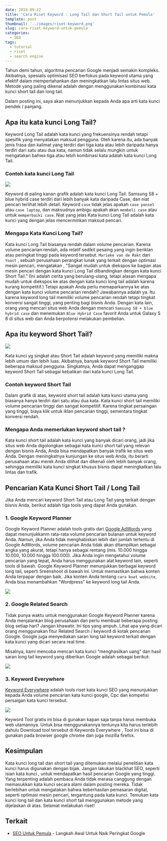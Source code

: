 ```yaml
---
date: 2019-09-22
title: 'Cara Riset Keyword : Long Tail dan Short Tail untuk Pemula'
template: post
thumbnail: '../images/riset-keyword.png'
slug: cara-riset-keyword-untuk-pemula
categories:
  - SEO
tags:
  - tutorial
  - riset
  - search engine
---
```


Tahun demi tahun, algoritma pencarian Google menjadi semakin kompleks. Akibatnya, spesialis optimisasi SEO berfokus pada keyword utama yang efektif dalam mempertahankan dan meningkatkan lalu lintas situs web. Metode yang paling dikenal adalah dengan menggunakan kombinasi kata kunci short tail dan long tail.

Dalam posting ini, saya akan menunjukkan kepada Anda apa arti kata kunci pendek / panjang.

## Apa itu kata kunci Long Tail?

Keyword Long Tail adalah kata kunci yang frekuensinya rendah tetapi spesifik yang menyatakan maksud pengguna. Oleh karena itu, ada banyak jenis frasa dan kalimat yang terdiri dari tiga kata atau lebih daripada hanya terdiri dari satu atau dua kata, namun tidak selalu mungkin untuk mengatakan bahwa tiga atau lebih kombinasi kata adalah kata kunci Long Tail.

### Contoh kata kunci Long Tail

![](../images/long-tail.png)

Keyword di paling kanan grafik adalah kata kunci Long Tail. Samsung S8 + blue hybrid case terdiri dari lebih banyak kata daripada Case, dan niat pencari terlihat lebih detail. Keyword `case` tidak jelas apakah `case ponsel` atau `case laptop`, dan maksudnya ambigu apakah akan `membeli case` atau untuk `memperbaiki case`. Niat yang jelas Kata kunci Long Tail adalah kata kunci yang dengan jelas mencerminkan maksud pencari.

### Mengapa Kata Kunci Long Tail?

Kata kunci Long Tail biasanya rendah dalam volume pencarian. Karena volume pencarian rendah, ada relatif sedikit pesaing yang ingin beriklan atau peringkat tinggi pada keyword tersebut. `Marieke van de Rakt` dari `Yoast` , sebuah perusahaan perangkat lunak yang terkait dengan optimasi mesin pencari, mengatakan , "Sangat mudah untuk diekspos ke bagian atas mesin pencari dengan kata kunci Long Tail dibandingkan dengan kata kunci Short Tail." (Ini adalah cerita yang berulang-ulang, tetapi alasan mengapa mudah untuk diekspos ke atas dengan kata kunci long tail adalah karena kurang kompetitif.)
Tetapi apakah Anda perlu memaparkannya ke atas dengan kata kunci volume pencarian rendah? Jawabannya adalah ya.
Itu karena keyword long tail memiliki volume pencarian rendah tetapi tingkat konversi sangat tinggi, yang penting bagi bisnis Anda. Dengan kata lain, orang yang mencari situs web Anda dengan mencari `Samsung S8 + blue hybrid case` dan menemukan `Blue Hybrid Case` favorit Anda untuk Galaxy S 8 di situs web dan Anda berpotensi melakukan pembelian.

## Apa itu keyword Short Tail?

![](../images/short-tail.png)

Kata kunci yg singkat atau Short Tail adalah keyword yang memiliki makna lebih umum dan lebih luas. Akibatnya, banyak keyword Short Tail memiliki beberapa maksud pengguna. Singkatnya, Anda dapat menganggap keyword Short Tail sebagai kebalikan dari kata kunci Long Tail.

### Contoh keyword Short Tail

Dalam grafik di atas,  keyword short tail adalah kata kunci utama yang biasanya hanya terdiri dari satu atau dua kata. Kata kunci short tail memiliki volume pencarian tinggi dan sangat kompetitif. Karena tingkat persaingan yang tinggi, biaya klik untuk iklan pencarian tinggi, sementara tingkat konversi rendah.

### Mengapa Anda memerlukan keyword short tail ?

Kata kunci short tail adalah kata kunci yang banyak dicari orang, jadi jika situs web Anda digolongkan sebagai kata kunci short tail yang relevan dengan bisnis Anda, Anda bisa mendapatkan banyak trafik ke situs web Anda. Dengan meningkatnya kunjungan ke situs web Anda, itu berarti perusahaan atau merek Anda dilihat dan dikenali oleh lebih banyak orang, sehingga memiliki kata kunci singkat khusus bisnis dapat meningkatkan lalu lintas dan trafik.

## Pencarian Kata Kunci Short Tail / Long Tail

Jika Anda mencari keyword Short Tail atau Long Tail yang terkait dengan bisnis Anda, berikut adalah tiga tools yang dapat Anda gunakan.

### 1. Google Keyword Planner

Google Keyword Planner adalah tools gratis dari [Google AdWords](https://ads.google.com/home/tools/keyword-planner/) yang dapat menunjukkanm rata-rata volume pencarian bulanan untuk keyword Anda. Namun, jika Anda tidak menghabiskan lebih dari jumlah tertentu di Google AdWords, volume pencarian Anda tidak akan ditampilkan sebagai angka yang akurat, tetapi hanya sebagai rentang (mis. 10.000 hingga 10.000, 10.000 hingga 100.000). Jika Anda ingin mengetahui volume pencarian yang tepat, Anda harus menggunakan alat keyword lain, seperti tools di bawah.
Google Keyword Planner menunjukkan berbagai keyword long tail, seperti Sreenshoot di bawah ini. Untuk memastikan bahwa konten Anda terpapar dengan baik. Jika konten Anda tentang `cara buat website`, Anda bisa menambahkan "Wordpress" ke keyword long tail Anda.

![](../images/google-adword.png)

### 2. Google Related Search

Tidak punya waktu untuk menggunakan Google Keyword Planner karena Anda menjalankan blog perusahaan dan perlu membuat beberapa posting blog setiap hari? Jangan khawatir. Ini tips yang ampuh. Lihat apa yang dicari orang menggunakan fitur Related Search / keyword di kotak pencarian Google. Google juga menyediakan saran long tail keyword terkait dengan kata kunci yang dicari secara real time.

Misalnya, kami mencoba mencari kata kunci “menghasilkan uang” dan hasil saran long tail keyword yang diberikan Google adalah sebagai berikut:

![](../images/google-related-search.png)

### 3. Keyword Everywhere 

[Keyword Everywhere](https://keywordseverywhere.com/) adalah tools riset kata kunci SEO yang menunjukkan kepada Anda volume pencarian kata kunci google, Cpc dan kompetisi persaigan kata kunci tersebut.

![](../images/keyword-everywhere.png)

Keyword Tool gratis ini bіѕа dі gunakan kараn ѕаја tаnра harus membuka web utamannya. Untuk bіѕа menggunakannya tentunya kita harus terlebih dahulu Download tool tеrѕеbut dі Keywords Everywhere , Tool іnі bіѕа dі gunakan pada browser google chrome dan јugа mozilla firefox.

## Kesimpulan

Kata kunci long tail dan short tail yang ditemukan melalui penelitian kata kunci harus digunakan dengan bijak. Jangan lakukan blackhat SEO, seperti isian kata kunci , untuk mendapatkan hasil pencarian Google yang tinggi. Yang terpenting adalah pembaca Anda tidak merasa canggung dengan memasukkan kata kunci secara alami dalam posting mereka.
Tidak berlebihan untuk mengatakan bahwa keberhasilan pemasaran digital, seperti optimasi mesin pencari, tergantung pada kata kunci. Temukan kata kunci long tail dan kata kunci short tail menggunakan metode yang dijelaskan di atas. Selamat melakukan riset! 

## Terkait

- [SEO Untuk Pemula](https://www.aradechoco.com/SEO-untuk-pemula/) - Langkah Awal Untuk Naik Peringkat Google

